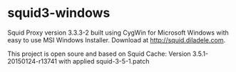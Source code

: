 squid3-windows
==============

Squid Proxy version 3.3.3-2 built using CygWin for Microsoft Windows with easy to use MSI Windows Installer.
Download at http://squid.diladele.com. 

This project is open soure and based on 
    Squid Cache: Version 3.5.1-20150124-r13741 
with applied squid-3-5-1.patch